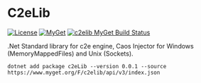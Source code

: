 # C2eLib

[![License](https://img.shields.io/badge/license-BSD--2--Clause-blue.svg)](LICENSE.md)
[![MyGet](https://img.shields.io/myget/c2elib/v/c2elib.svg)](https://www.myget.org/feed/c2elib/package/nuget/c2eLib)
[![c2elib MyGet Build Status](https://www.myget.org/BuildSource/Badge/c2elib?identifier=9921bd76-8314-4b57-8bde-d343cfa3a8d3)](https://www.myget.org/feed/c2elib/package/nuget/c2eLib) 

.Net Standard library for c2e engine, Caos Injector for Windows (MemoryMappedFiles) and Unix (Sockets).

```Console
dotnet add package c2eLib --version 0.0.1 --source https://www.myget.org/F/c2elib/api/v3/index.json
```
